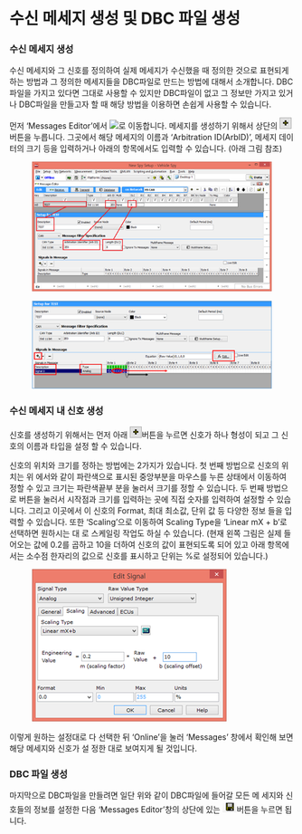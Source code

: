 # 수신 메세지 생성 및 DBC 파일 생성

### &#x20;수신 메세지 생성

수신 메세지와 그 신호를 정의하여 실제 메세지가 수신했을 때 정의한 것으로 표현되게 하는 방법과 그 정의한 메세지들을 DBC파일로 만드는 방법에 대해서 소개합니다. DBC파일을 가지고 있다면 그대로 사용할 수 있지만 DBC파일이 없고 그 정보만 가지고 있거나 DBC파일을 만들고자 할 때 해당 방법을 이용하면 손쉽게 사용할 수 있습니다.&#x20;

먼저 ‘Messages Editor’에서 ![](../.gitbook/assets/Spy\_Networks-Messages\_Editor-Receive.png)로 이동합니다. 메세지를 생성하기 위해서 상단의 ![](<../.gitbook/assets/2022-01-06-17-20-02 (1).png>)버튼을 누릅니다. 그곳에서 해당 메세지의 이름과 ‘Arbitration ID(ArbID)’, 메세지 데이터의 크기 등을 입력하거나 아래의 항목에서도 입력할 수 있습니다. (아래 그림 참조)

<figure><img src="../.gitbook/assets/MessagesEditor.png" alt=""><figcaption></figcaption></figure>

<figure><img src="../.gitbook/assets/MessagesEditor2.png" alt=""><figcaption></figcaption></figure>

### 수신 메세지 내 신호 생성

신호를 생성하기 위해서는 먼저 아래 ![](<../.gitbook/assets/2022-01-06-17-20-02 (1).png>)버튼을 누르면 신호가 하나 형성이 되고 그 신호의 이름과 타입을 설정 할 수 있습니다.&#x20;

신호의 위치와 크기를 정하는 방법에는 2가지가 있습니다. 첫 번째 방법으로 신호의 위치는 위 에서와 같이 파란색으로 표시된 중앙부분을 마우스를 누른 상태에서 이동하여 정할 수 있고 크기는 파란색끝부 분을 눌러서 크기를 정할 수 있습니다. 두 번째 방법으로 버튼을 눌러서 시작점과 크기를 입력하는 곳에 직접 숫자를 입력하여 설정할 수 있습니다. 그리고 이곳에서 이 신호의 Format, 최대 최소값, 단위 값 등 다양한 정보 들을 입력할 수 있습니다. 또한 ‘Scaling’으로 이동하여 Scaling Type을 ‘Linear mX + b’로 선택하면 원하시는 대 로 스케일링 작업도 하실 수 있습니다. (현재 왼쪽 그림은 실제 들어오는 값에 0.2를 곱하고 10을 더하여 신호의 값이 표현되도록 되어 있고 아래 항목에서는 소수점 한자리의 값으로 신호를 표시하고 단위는 %로 설정되어 있습니다.)

<figure><img src="../.gitbook/assets/Edit Signal.png" alt=""><figcaption></figcaption></figure>

이렇게 원하는 설정대로 다 선택한 뒤 ‘Online’을 눌러 ‘Messages’ 창에서 확인해 보면 해당 메세지와 신호가 설 정한 대로 보여지게 될 것입니다.&#x20;

### DBC 파일 생성

마지막으로 DBC파일을 만들려면 일단 위와 같이 DBC파일에 들어갈 모든 메 세지와 신호들의 정보를 설정한 다음 ‘Messages Editor’창의 상단에 있는 ![](../.gitbook/assets/2021-10-14-10-33-10.png)버튼을 누르면 됩니다.
